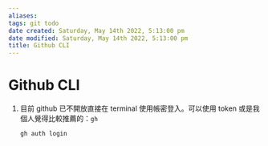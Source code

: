 ```yaml
---
aliases: 
tags: git todo 
date created: Saturday, May 14th 2022, 5:13:00 pm
date modified: Saturday, May 14th 2022, 5:13:00 pm
title: Github CLI
---
```


# Github CLI
1. 目前 github 已不開放直接在 terminal 使用帳密登入。可以使用 token 或是我個人覺得比較推薦的：`gh`
	```bash
	gh auth login
	```


